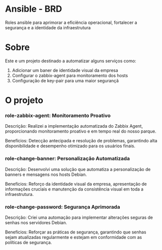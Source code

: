 # Ansible - BRD
Roles ansible para aprimorar a eficiência operacional, fortalecer a segurança e a identidade da infraestrutura

# Sobre
Este e um projeto destinado a automatizar alguns serviços como:

1. Adicionar um baner de identidade visual da empresa
2. Configurar o zabbix-agent para monitoramento dos hosts
3. Configuração de key-pair para uma maior segurançã


# O projeto

### role-zabbix-agent: Monitoramento Proativo

Descrição: Realizei a implementação automatizada do Zabbix Agent, proporcionando monitoramento proativo e em tempo real do nosso parque.

Benefícios: Detecção antecipada e resolução de problemas, garantindo alta disponibilidade e desempenho otimizado para os usuários finais.


### role-change-banner: Personalização Automatizada

Descrição: Desenvolvi uma solução que automatiza a personalização de banners e mensagens nos hosts Debian.

Benefícios: Reforço da identidade visual da empresa, apresentação de informações cruciais e manutenção da consistência visual em toda a infraestrutura.

### role-change-password: Segurança Aprimorada

Descrição: Criei uma automação para implementar alterações seguras de senhas nos servidores Debian.

Benefícios: Reforçar as práticas de segurança, garantindo que senhas sejam atualizadas regularmente e estejam em conformidade com as políticas de segurança.